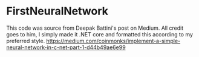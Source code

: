 # FirstNeuralNetwork
This code was source from Deepak Battini's post on Medium. All credit goes to him, I simply made it .NET core and formatted this according to my preferred style.
https://medium.com/coinmonks/implement-a-simple-neural-network-in-c-net-part-1-d44b49ae6e99
